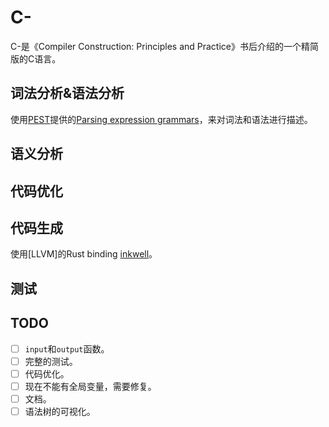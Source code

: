 # C-

C-是《Compiler Construction: Principles and Practice》书后介绍的一个精简版的C语言。

## 词法分析&语法分析

使用[PEST](https://pest.rs/)提供的[Parsing expression grammars](https://pest.rs/book/grammars/peg.html)，来对词法和语法进行描述。

## 语义分析

## 代码优化

## 代码生成

使用[LLVM]的Rust binding [inkwell](https://github.com/TheDan64/inkwell)。

## 测试

## TODO

- [ ] `input`和`output`函数。
- [ ] 完整的测试。
- [ ] 代码优化。
- [ ] 现在不能有全局变量，需要修复。
- [ ] 文档。
- [ ] 语法树的可视化。